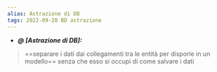 ```yaml
---
alias: Astrazione di DB
tags: 2022-09-28 BD astrazione
---
```


- ***@ [Astrazione di DB]:***
> ==separare i dati dai collegamenti tra le entità per disporle in un modello== senza che esso si occupi di come salvare i dati

<!--ID: 1670236971147-->
